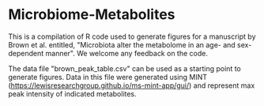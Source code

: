 # Microbiome-Metabolites
This is a compilation of R code used to generate figures for a manuscript by Brown et al. entitled, "Microbiota alter the metabolome in an age- and sex- dependent manner". We welcome any feedback on the code. 

The data file "brown_peak_table.csv" can be used as a starting point to generate figures. Data in this file were generated using MINT (https://lewisresearchgroup.github.io/ms-mint-app/gui/) and represent max peak intensity of indicated metabolites.  
